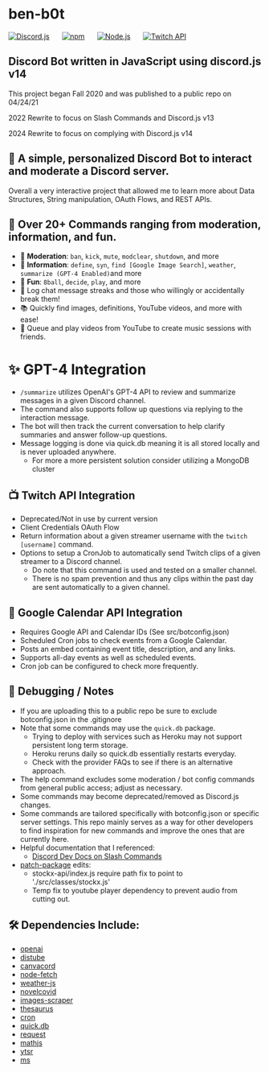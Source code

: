 # ben-b0t

[![Discord.js](https://img.shields.io/badge/discord.js-v14-blue?style=for-the-badge&logo=discord)](https://www.npmjs.com/package/discord.js)
   [![npm](https://img.shields.io/badge/npm-v18.19.0-red?style=for-the-badge&logo=npm)](https://docs.npmjs.com/downloading-and-installing-node-js-and-npm)
   [![Node.js](https://img.shields.io/badge/Node.js-v16.14.2-brightgreen?style=for-the-badge&logo=node.js)](https://nodejs.org/en/)
   [![Twitch API](https://img.shields.io/badge/Twitch%20API-Doc-blueviolet?style=for-the-badge&logo=twitch)](https://dev.twitch.tv/docs/)

## Discord Bot written in JavaScript using discord.js v14

This project began Fall 2020 and was published to a public repo on 04/24/21

2022 Rewrite to focus on Slash Commands and Discord.js v13

2024 Rewrite to focus on complying with Discord.js v14

## 🤖 A simple, personalized Discord Bot to interact and moderate a Discord server.

Overall a very interactive project that allowed me to learn more about Data Structures, String manipulation, OAuth Flows, and REST APIs.

## 👾 Over 20+ Commands ranging from moderation, information, and fun.

- 🚨 **Moderation**: `ban`, `kick`, `mute`, `modclear`, `shutdown`, and more
- 🔎 **Information**: `define`, `syn`, `find [Google Image Search]`, `weather`, `summarize (GPT-4 Enabled)`and more
- 🎊 **Fun**: `8ball`, `decide`, `play`, and more
- 💬 Log chat message streaks and those who willingly or accidentally break them!
- 📚 Quickly find images, definitions, YouTube videos, and more with ease!
- 🎵 Queue and play videos from YouTube to create music sessions with friends.

# ✨ GPT-4 Integration

- `/summarize` utilizes OpenAI's GPT-4 API to review and summarize messages in a given Discord channel.
- The command also supports follow up questions via replying to the interaction message.
- The bot will then track the current conversation to help clarify summaries and answer follow-up questions.
- Message logging is done via quick.db meaning it is all stored locally and is never uploaded anywhere.
  - For more a more persistent solution consider utilizing a MongoDB cluster

## 📺 Twitch API Integration

- Deprecated/Not in use by current version
- Client Credentials OAuth Flow
- Return information about a given streamer username with the `twitch [username]` command.
- Options to setup a CronJob to automatically send Twitch clips of a given streamer to a Discord channel.
  - Do note that this command is used and tested on a smaller channel.
  - There is no spam prevention and thus any clips within the past day are sent automatically to a given channel.

## 📅 Google Calendar API Integration

- Requires Google API and Calendar IDs (See src/botconfig.json)
- Scheduled Cron jobs to check events from a Google Calendar.
- Posts an embed containing event title, description, and any links.
- Supports all-day events as well as scheduled events.
- Cron job can be configured to check more frequently.

## 🧰 Debugging / Notes

- If you are uploading this to a public repo be sure to exclude botconfig.json in the .gitignore
- Note that some commands may use the `quick.db` package.
  - Trying to deploy with services such as Heroku may not support persistent long term storage.
  - Heroku reruns daily so quick.db essentially restarts everyday.
  - Check with the provider FAQs to see if there is an alternative approach.
- The help command excludes some moderation / bot config commands from general public access; adjust as necessary.
- Some commands may become deprecated/removed as Discord.js changes.
- Some commands are tailored specifically with botconfig.json or specific server settings. This repo mainly serves as a way for other developers to find inspiration for new commands and improve the ones that are currently here.
- Helpful documentation that I referenced:
  - [Discord Dev Docs on Slash Commands](https://discord.com/developers/docs/interactions/slash-commands)
- [patch-package](https://www.npmjs.com/package/patch-package) edits:
  - stockx-api/index.js require path fix to point to './src/classes/stockx.js'
  - Temp fix to youtube player dependency to prevent audio from cutting out.

## 🛠 Dependencies Include:

- [openai](https://www.npmjs.com/package/openai)
- [distube](https://www.npmjs.com/package/distube)
- [canvacord](https://canvacord.js.org/#/)
- [node-fetch](https://www.npmjs.com/package/node-fetch)
- [weather-js](https://www.npmjs.com/package/weather-js)
- [novelcovid](https://www.npmjs.com/package/novelcovid)
- [images-scraper](https://www.npmjs.com/package/images-scraper)
- [thesaurus](https://www.npmjs.com/package/thesaurus)
- [cron](https://www.npmjs.com/package/cron)
- [quick.db](https://www.npmjs.com/package/quick.db)
- [request](https://www.npmjs.com/package/request)
- [mathjs](https://www.npmjs.com/package/mathjs)
- [ytsr](https://www.npmjs.com/package/ytsr)
- [ms](https://www.npmjs.com/package/ms)
